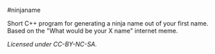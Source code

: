 #ninjaname

Short C++ program for generating a ninja name out of your first name. Based on the "What would be your X name" internet meme.

*Licensed under CC-BY-NC-SA.*

